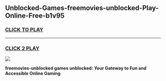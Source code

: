 
## Unblocked-Games-freemovies-unblocked-Play-Online-Free-b1v95
<h3>
<a href="https://premium76.site?title=freemovies-unblocked&ref=26A">CLICK TO PLAY</a></h3>
<hr>

<h3>
<a href="https://premium76.site?title=freemovies-unblocked&ref=26A">CLICK 2 PLAY</a>
  
</h3>

<a href="https://premium76.site?title=freemovies-unblocked&ref=26A"><img src="https://clearcache.store/games.png"></a>


**freemovies-unblocked games unblocked: Your Gateway to Fun and Accessible Online Gaming**
